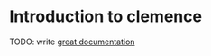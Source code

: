 # Introduction to clemence

TODO: write [great documentation](http://jacobian.org/writing/what-to-write/)
